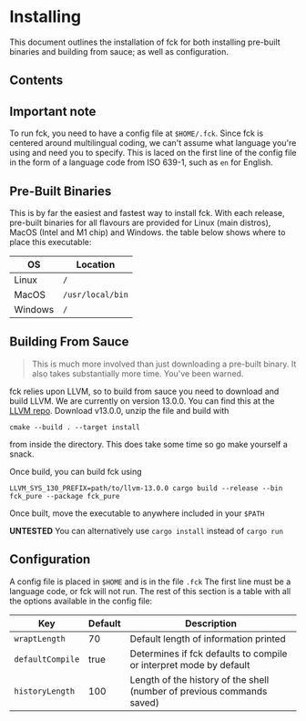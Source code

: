 # Installing

This document outlines the installation of fck for both installing pre-built binaries and building from sauce; as well as configuration.

## Contents

## Important note

To run fck, you need to have a config file at `$HOME/.fck`. Since fck is centered around multilingual coding, we can't assume what language you're using and need you to specify. This is laced on the first line of the config file in the form of a language code from ISO 639-1, such as `en` for English.

## Pre-Built Binaries

This is by far the easiest and fastest way to install fck. With each release, pre-built binaries for all flavours are provided for Linux (main distros), MacOS (Intel and M1 chip) and Windows.
the table below shows where to place this executable:

| OS      | Location         |
|---------|------------------|
| Linux   | `/`              |
| MacOS   | `/usr/local/bin` |
| Windows | `/`              |

## Building From Sauce

> This is much more involved than just downloading a pre-built binary. It also takes substantially more time. You've been warned.

fck relies upon LLVM, so to build from sauce you need to download and build LLVM. We are currently on version 13.0.0. You can find this at the [LLVM repo](https://github.com/llvm/llvm-project). Download v13.0.0, unzip the file and build with 
```shell
cmake --build . --target install
```
from inside the directory. This does take some time so go make yourself a snack.

Once build, you can build fck using
```shell
LLVM_SYS_130_PREFIX=path/to/llvm-13.0.0 cargo build --release --bin fck_pure --package fck_pure
```

Once built, move the executable to anywhere included in your `$PATH`

**UNTESTED** You can alternatively use `cargo install` instead of `cargo run`

## Configuration

A config file is placed in `$HOME` and is in the file `.fck` The first line must be a language code, or fck will not run. The rest of this section is a table with all the options available in the config file:

| Key              | Default | Description                                                            |
|------------------|---------|------------------------------------------------------------------------|
| `wraptLength`    | 70      | Default length of information printed                                  |
| `defaultCompile` | true    | Determines if fck defaults to compile or interpret mode by default     |
| `historyLength`  | 100     | Length of the history of the shell (number of previous commands saved) |
